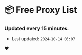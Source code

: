 # :package: Free Proxy List
### Updated every 15 minutes.

- Last updated: `2024-10-14 06:07`

:heart:
